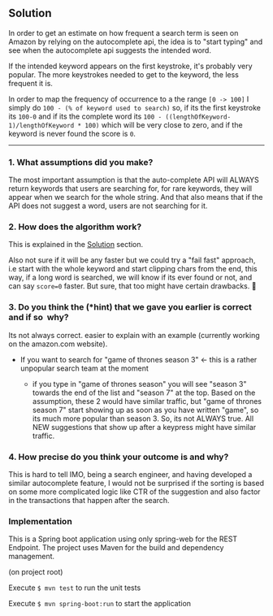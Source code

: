 ## Solution 

In order to get an estimate on how frequent a search term is seen on Amazon by relying on the autocomplete api, 
the idea is to "start typing" and see when the autocomplete api suggests the intended word. 

If the intended keyword appears on the first keystroke, it's probably very popular. The more keystrokes needed to get to 
the keyword, the less frequent it is.


In order to map the frequency of occurrence to a the range `[0 -> 100]` I simply do 
`100 - (% of keyword used to search)` so, if its the first keystroke its `100-0` and if its the complete word 
its `100 - ((lengthOfKeyword-1)/lengthOfKeyword * 100)` which will be very close to zero, and if the keyword is never found
the score is `0`. 


----

### 1. What assumptions did you make?

The most important assumption is that the auto-complete API will ALWAYS return keywords that users are searching for,
for rare keywords, they will appear when we search for the whole string. And that also means that if the API does not suggest
a word, users are not searching for it. 

### 2. How does the algorithm work? 

This is explained in the [Solution](#solution) section.

Also not sure if it will be any faster but we could try a "fail fast" approach, i.e start with the whole keyword 
and start clipping chars from the end, this way, if a long word is searched, we will know if its ever found or not, and 
can say `score=0` faster. But sure, that too might have certain drawbacks. :shrug: 

### 3. Do you think the (*hint) that we gave you earlier is correct and if so ­ why?

Its not always correct. easier to explain with an example (currently working on the amazon.com website). 

* If you want to search for "game of thrones season 3" <- this is a rather unpopular search team at the moment

  * if you type in "game of thrones season" you will see "season 3" towards the end of the list and "season 7" at the top.
  Based on the assumption, these 2 would have similar traffic, but "game of thrones season 7" start showing up as soon
  as you have written "game", so its much more popular than season 3. So, its not ALWAYS true. All NEW suggestions that
  show up after a keypress might have similar traffic.
  
### 4. How precise do you think your outcome is and why?

This is hard to tell IMO, being a search engineer, and having developed a similar autocomplete feature, I would not be 
surprised if the sorting is based on some more complicated logic like CTR of the suggestion and also factor in the transactions 
that happen after the search.

 
### Implementation

This is a Spring boot application using only spring-web for the REST Endpoint. The project uses Maven for the build and 
dependency management.

(on project root)

Execute `$ mvn test` to run the unit tests

Execute `$ mvn spring-boot:run` to start the application
